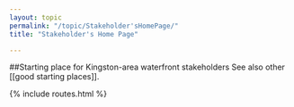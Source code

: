 ```yaml
---
layout: topic
permalink: "/topic/Stakeholder'sHomePage/"
title: "Stakeholder's Home Page"

---
```


##Starting place for Kingston-area waterfront stakeholders
See also other [[good starting places]].

{% include routes.html %}
